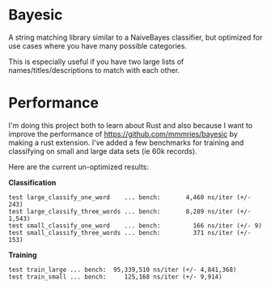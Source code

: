 # Bayesic

A string matching library similar to a NaiveBayes classifier, but optimized for use cases where you have many possible categories.

This is especially useful if you have two large lists of names/titles/descriptions to match with each other.

# Performance

I'm doing this project both to learn about Rust and also because I want to improve the performance of https://github.com/mmmries/bayesic by making a rust extension.
I've added a few benchmarks for training and classifying on small and large data sets (ie 60k records).

Here are the current un-optimized results:

**Classification**

```
test large_classify_one_word    ... bench:       4,460 ns/iter (+/- 243)
test large_classify_three_words ... bench:       8,289 ns/iter (+/- 1,543)
test small_classify_one_word    ... bench:         166 ns/iter (+/- 9)
test small_classify_three_words ... bench:         371 ns/iter (+/- 153)
```

**Training**

```
test train_large ... bench:  95,339,510 ns/iter (+/- 4,841,368)
test train_small ... bench:     125,168 ns/iter (+/- 9,914)
```
